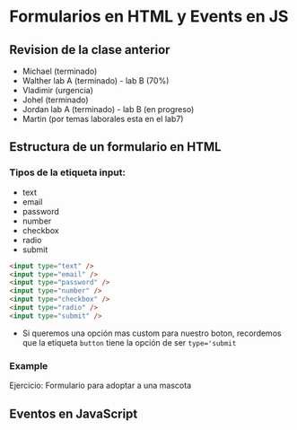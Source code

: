 # Formularios en HTML y Events en JS

## Revision de la clase anterior

- Michael (terminado)
- Walther lab A (terminado) - lab B (70%)
- Vladimir (urgencia)
- Johel (terminado)
- Jordan lab A (terminado) - lab B (en progreso)
- Martin (por temas laborales esta en el lab7)

## Estructura de un formulario en HTML

### Tipos de la etiqueta input:

- text
- email
- password
- number
- checkbox
- radio
- submit

```html
<input type="text" />
<input type="email" />
<input type="password" />
<input type="number" />
<input type="checkbox" />
<input type="radio" />
<input type="submit" />
```

- Si queremos una opción mas custom para nuestro boton, recordemos que la etiqueta `button` tiene la opción de ser `type='submit`

### Example

Ejercicio: Formulario para adoptar a una mascota

## Eventos en JavaScript
